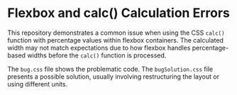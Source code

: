 # Flexbox and calc() Calculation Errors

This repository demonstrates a common issue when using the CSS `calc()` function with percentage values within flexbox containers.  The calculated width may not match expectations due to how flexbox handles percentage-based widths before the `calc()` function is processed. 

The `bug.css` file shows the problematic code.  The `bugSolution.css` file presents a possible solution, usually involving restructuring the layout or using different units.
